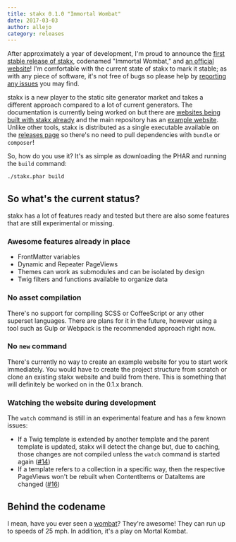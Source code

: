 ```yaml
---
title: stakx 0.1.0 "Immortal Wombat"
date: 2017-03-03
author: allejo
category: releases
---
```


After approximately a year of development, I'm proud to announce the [first stable release of stakx](https://github.com/stakx-io/stakx/releases/tag/v0.1.0), codenamed "Immortal Wombat," and [an official website](https://stakx.io/)! I'm comfortable with the current state of stakx to mark it stable; as with any piece of software, it's not free of bugs so please help by [reporting any issues](https://github.com/stakx-io/stakx/issues) you may find.

stakx is a new player to the static site generator market and takes a different approach compared to a lot of current generators. The documentation is currently being worked on but there are [websites being built with stakx already](https://github.com/search?utf8=%E2%9C%93&q=topic%3Astakx-website&type=Repositories&ref=searchresults) and the main repository has an [example website](https://github.com/stakx-io/stakx/tree/master/example). Unlike other tools, stakx is distributed as a single executable available on the [releases page](https://github.com/stakx-io/stakx/releases) so there's no need to pull dependencies with `bundle` or `composer`!

So, how do you use it? It's as simple as downloading the PHAR and running the `build` command:

```bash
./stakx.phar build
```

## So what's the current status?

stakx has a lot of features ready and tested but there are also some features that are still experimental or missing.

### Awesome features already in place

- FrontMatter variables
- Dynamic and Repeater PageViews
- Themes can work as submodules and can be isolated by design
- Twig filters and functions available to organize data

### No asset compilation

There's no support for compiling SCSS or CoffeeScript or any other superset languages. There are plans for it in the future, however using a tool such as Gulp or Webpack is the recommended approach right now.

### No `new` command

There's currently no way to create an example website for you to start work immediately. You would have to create the project structure from scratch or clone an existing stakx website and build from there. This is something that will definitely be worked on in the 0.1.x branch.

### Watching the website during development

The `watch` command is still in an experimental feature and has a few known issues:

- If a Twig template is extended by another template and the parent template is updated, stakx will detect the change but, due to caching, those changes are not compiled unless the `watch` command is started again ([#14](https://github.com/stakx-io/stakx/issues/14))
- If a template refers to a collection in a specific way, then the respective PageViews won't be rebuilt when ContentItems or DataItems are changed ([#16](https://github.com/stakx-io/stakx/issues/16))

## Behind the codename

I mean, have you ever seen a [wombat](https://en.wikipedia.org/wiki/Wombat)? They're awesome! They can run up to speeds of 25 mph. In addition, it's a play on Mortal Kombat.
